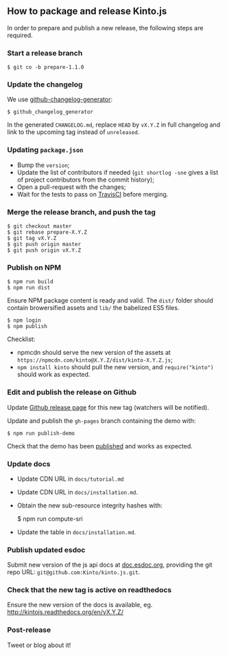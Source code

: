 ## How to package and release Kinto.js

In order to prepare and publish a new release, the following steps are required.

### Start a release branch

    $ git co -b prepare-1.1.0

### Update the changelog

We use [github-changelog-generator](https://github.com/skywinder/github-changelog-generator):

    $ github_changelog_generator

In the generated `CHANGELOG.md`, replace `HEAD` by `vX.Y.Z` in full changelog and link to the upcoming tag instead of `unreleased`.

### Updating `package.json`

* Bump the `version`;
* Update the list of contributors if needed (`git shortlog -sne` gives a list of project contributors from the commit history);
* Open a pull-request with the changes;
* Wait for the tests to pass on [TravisCI](http://travis-ci.org/Kinto/kinto.js) before merging.

### Merge the release branch, and push the tag

    $ git checkout master
    $ git rebase prepare-X.Y.Z
    $ git tag vX.Y.Z
    $ git push origin master
    $ git push origin vX.Y.Z

### Publish on NPM

    $ npm run build
    $ npm run dist

Ensure NPM package content is ready and valid. The `dist/` folder should contain browersified assets and `lib/` the babelized ES5 files.

    $ npm login
    $ npm publish

Checklist:

* npmcdn should serve the new version of the assets at `https://npmcdn.com/kinto@X.Y.Z/dist/kinto-X.Y.Z.js`;
* `npm install kinto` should pull the new version, and `require("kinto")` should work as expected.

### Edit and publish the release on Github

Update [Github release page](https://github.com/Kinto/kinto.js/releases) for this new tag (watchers will be notified).

Update and publish the `gh-pages` branch containing the demo with:

    $ npm run publish-demo

Check that the demo has been [published](http://kinto.github.io/kinto.js/) and works as expected.

### Update docs

- Update CDN URL in `docs/tutorial.md`
- Update CDN URL in `docs/installation.md`.
- Obtain the new sub-resource integrity hashes with:

    $ npm run compute-sri

- Update the table in `docs/installation.md`.

### Publish updated esdoc

Submit new version of the js api docs at [doc.esdoc.org](https://doc.esdoc.org/-/generate.html), providing the git repo URL: `git@github.com:Kinto/kinto.js.git`.

### Check that the new tag is active on readthedocs

Ensure the new version of the docs is available, eg. http://kintojs.readthedocs.org/en/vX.Y.Z/

### Post-release

Tweet or blog about it!
